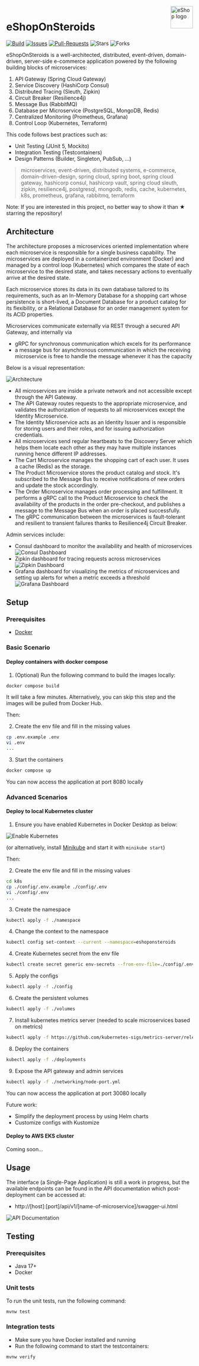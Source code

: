 <img src="./diagrams/banner.png" alt="eShop logo" title="eShopOnSteroids" align="right" height="60" />

# eShopOnSteroids

[![Build](https://github.com/badass-techie/eShopOnSteroids/actions/workflows/build-and-push-docker-images.yml/badge.svg?branch=main)](https://github.com/badass-techie/eShopOnSteroids/actions/workflows/build-and-push-docker-images.yml) [![Issues](https://img.shields.io/github/issues/badass-techie/eShopOnSteroids)](https://github.com/badass-techie/eShopOnSteroids/issues) [![Pull-Requests](https://img.shields.io/github/issues-pr/badass-techie/eShopOnSteroids)](https://github.com/badass-techie/eShopOnSteroids/pulls) ![Stars](https://img.shields.io/github/stars/badass-techie/eShopOnSteroids) ![Forks](https://img.shields.io/github/forks/badass-techie/eShopOnSteroids)

eShopOnSteroids is a well-architected, distributed, event-driven, domain-driven, server-side e-commerce application powered by the following building blocks of microservices:

1. API Gateway (Spring Cloud Gateway)
2. Service Discovery (HashiCorp Consul)
3. Distributed Tracing (Sleuth, Zipkin)
4. Circuit Breaker (Resilience4j)
5. Message Bus (RabbitMQ)
6. Database per Microservice (PostgreSQL, MongoDB, Redis)
7. Centralized Monitoring (Prometheus, Grafana)
8. Control Loop (Kubernetes, Terraform)

This code follows best practices such as:

- Unit Testing (JUnit 5, Mockito)
- Integration Testing (Testcontainers)
- Design Patterns (Builder, Singleton, PubSub, ...)

> microservices, event-driven, distributed systems, e-commerce, domain-driven-design, spring cloud, spring boot, spring cloud gateway, hashicorp consul, hashicorp vault, spring cloud sleuth, zipkin, resilience4j, postgresql, mongodb, redis, cache, kubernetes, k8s, prometheus, grafana, rabbitmq, terraform

Note: If you are interested in this project, no better way to show it than ★ starring the repository!

## Architecture

The architecture proposes a microservices oriented implementation where each microservice is responsible for a single business capability. The microservices are deployed in a containerized environment (Docker) and managed by a control loop (Kubernetes) which compares the state of each microservice to the desired state, and takes necessary actions to eventually arrive at the desired state.

Each microservice stores its data in its own database tailored to its requirements, such as an In-Memory Database for a shopping cart whose persistence is short-lived, a Document Database for a product catalog for its flexibility, or a Relational Database for an order management system for its ACID properties.

Microservices communicate externally via REST through a secured API Gateway, and internally via

- gRPC for synchronous communication which excels for its performance
- a message bus for asynchronous communication in which the receiving microservice is free to handle the message whenever it has the capacity

Below is a visual representation:

![Architecture](./diagrams/architecture.png)

- All microservices are inside a private network and not accessible except through the API Gateway.
- The API Gateway routes requests to the appropriate microservice, and validates the authorization of requests to all microservices except the Identity Microservice.
- The Identity Microservice acts as an Identity Issuer and is responsible for storing users and their roles, and for issuing authorization credentials.
- All microservices send regular heartbeats to the Discovery Server which helps them locate each other as they may have multiple instances running hence different IP addresses.
- The Cart Microservice manages the shopping cart of each user. It uses a cache (Redis) as the storage.
- The Product Microservice stores the product catalog and stock. It's subscribed to the Message Bus to receive notifications of new orders and update the stock accordingly.
- The Order Microservice manages order processing and fulfillment. It performs a gRPC call to the Product Microservice to check the availability of the products in the order pre-checkout, and publishes a message to the Message Bus when an order is placed successfully.
- The gRPC communication between the microservices is fault-tolerant and resilient to transient failures thanks to Resilience4j Circuit Breaker.

Admin services include:

- Consul dashboard to monitor the availability and health of microservices
![Consul Dashboard](./diagrams/consul.png)
- Zipkin dashboard for tracing requests across microservices
![Zipkin Dashboard](./diagrams/zipkin.png)
- Grafana dashboard for visualizing the metrics of microservices and setting up alerts for when a metric exceeds a threshold
![Grafana Dashboard](./diagrams/grafana.png)

## Setup

### Prerequisites

- [Docker](https://docs.docker.com/get-docker/)

### Basic Scenario

#### Deploy containers with docker compose

1. (Optional) Run the following command to build the images locally:

```bash
docker compose build
```

It will take a few minutes. Alternatively, you can skip this step and the images will be pulled from Docker Hub.

Then:

2. Create the env file and fill in the missing values

```bash
cp .env.example .env
vi .env
...
```

3. Start the containers

```bash
docker compose up
```

You can now access the application at port 8080 locally

### Advanced Scenarios

#### Deploy to local Kubernetes cluster

1. Ensure you have enabled Kubernetes in Docker Desktop as below:

![Enable Kubernetes](./diagrams/docker-desktop-kubernetes.png)

(or alternatively, install [Minikube](https://minikube.sigs.k8s.io/docs/start/) and start it with `minikube start`)

Then:

2. Create the env file and fill in the missing values

```bash
cd k8s
cp ./config/.env.example ./config/.env
vi ./config/.env
...
```

3. Create the namespace

```bash
kubectl apply -f ./namespace
```

4. Change the context to the namespace

```bash
kubectl config set-context --current --namespace=eshoponsteroids
```

4. Create Kubernetes secret from the env file

```bash
kubectl create secret generic env-secrets --from-env-file=./config/.env --namespace=eshoponsteroids
```

5. Apply the configs

```bash
kubectl apply -f ./config
```

6. Create the persistent volumes

```bash
kubectl apply -f ./volumes
```

7. Install kubernetes metrics server (needed to scale microservices based on metrics)

```bash
kubectl apply -f https://github.com/kubernetes-sigs/metrics-server/releases/latest/download/components.yaml
```

8. Deploy the containers

```bash
kubectl apply -f ./deployments
```

9. Expose the API gateway and admin services

```bash
kubectl apply -f ./networking/node-port.yml
```

You can now access the application at port 30080 locally

Future work:

- Simplify the deployment process by using Helm charts
- Customize configs with Kustomize

#### Deploy to AWS EKS cluster

Coming soon...

## Usage

The interface (a Single-Page Application) is still a work in progress, but the available endpoints can be found in the API documentation which post-deployment can be accessed at:

- http://[host]:[port]/api/v1/[name-of-microservice]/swagger-ui.html

![API Documentation](./diagrams/swagger.png)

## Testing

### Prerequisites

- Java 17+
- Docker

### Unit tests

To run the unit tests, run the following command:

```bash
mvnw test
```

### Integration tests

- Make sure you have Docker installed and running
- Run the following command to start the testcontainers:

```bash
mvnw verify
```
